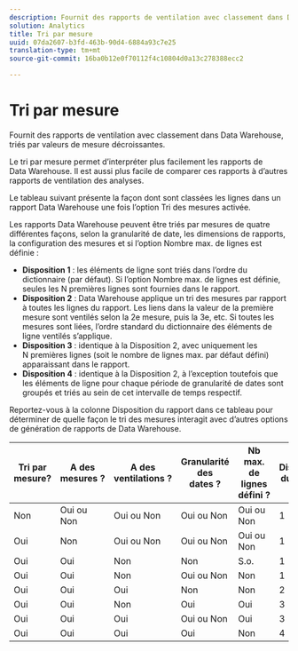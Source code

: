 ```yaml
---
description: Fournit des rapports de ventilation avec classement dans Data Warehouse, triés par valeurs de mesure décroissantes.
solution: Analytics
title: Tri par mesure
uuid: 07da2607-b3fd-463b-90d4-6884a93c7e25
translation-type: tm+mt
source-git-commit: 16ba0b12e0f70112f4c10804d0a13c278388ecc2

---
```



# Tri par mesure

Fournit des rapports de ventilation avec classement dans Data Warehouse, triés par valeurs de mesure décroissantes.

Le tri par mesure permet d’interpréter plus facilement les rapports de Data Warehouse. Il est aussi plus facile de comparer ces rapports à d’autres rapports de ventilation des analyses.

Le tableau suivant présente la façon dont sont classées les lignes dans un rapport Data Warehouse une fois l’option Tri des mesures activée.

Les rapports Data Warehouse peuvent être triés par mesures de quatre différentes façons, selon la granularité de date, les dimensions de rapports, la configuration des mesures et si l’option Nombre max. de lignes est définie :

* **Disposition 1** : les éléments de ligne sont triés dans l’ordre du dictionnaire (par défaut). Si l’option Nombre max. de lignes est définie, seules les N premières lignes sont fournies dans le rapport.
* **Disposition 2** : Data Warehouse applique un tri des mesures par rapport à toutes les lignes du rapport. Les liens dans la valeur de la première mesure sont ventilés selon la 2e mesure, puis la 3e, etc. Si toutes les mesures sont liées, l’ordre standard du dictionnaire des éléments de ligne ventilés s’applique.
* **Disposition 3** : identique à la Disposition 2, avec uniquement les N premières lignes (soit le nombre de lignes max. par défaut défini) apparaissant dans le rapport.
* **Disposition 4** : identique à la Disposition 2, à l’exception toutefois que les éléments de ligne pour chaque période de granularité de dates sont groupés et triés au sein de cet intervalle de temps respectif.

Reportez-vous à la colonne Disposition du rapport dans ce tableau pour déterminer de quelle façon le tri des mesures interagit avec d’autres options de génération de rapports de Data Warehouse.

| Tri par mesure? | A des mesures ? | A des ventilations ? | Granularité des dates ? | Nb max. de lignes défini ? | Disposition du rapport |
|---|---|---|---|---|---|
| Non | Oui ou Non | Oui ou Non | Oui ou Non | Oui ou Non | 1 |
| Oui | Non | Oui ou Non | Oui ou Non | Oui ou Non | 1 |
| Oui | Oui | Non | Non | S.o. | 1 |
| Oui | Oui | Non | Oui ou Non | Non | 1 |
| Oui | Oui | Oui | Non | Non | 2 |
| Oui | Oui | Non | Oui | Oui | 3 |
| Oui | Oui | Oui | Oui ou Non | Oui | 3 |
| Oui | Oui | Oui | Oui | Non | 4 |

